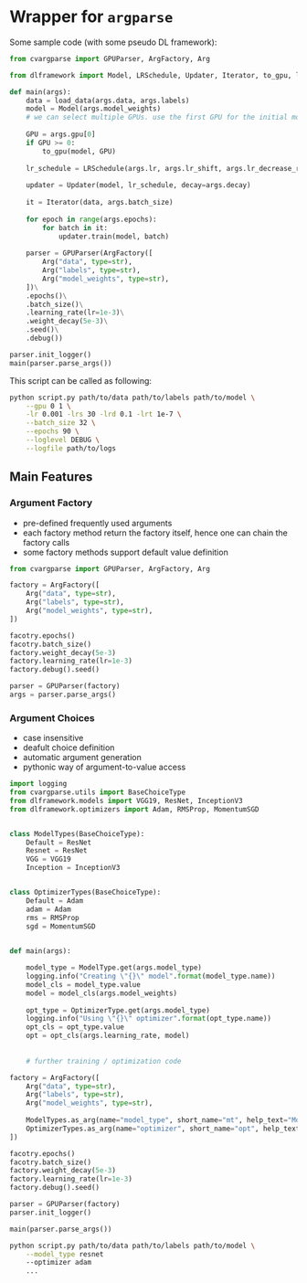 # Wrapper for `argparse`

Some sample code (with some pseudo DL framework): 

```python
from cvargparse import GPUParser, ArgFactory, Arg

from dlframework import Model, LRSchedule, Updater, Iterator, to_gpu, load_data

def main(args):
    data = load_data(args.data, args.labels)
    model = Model(args.model_weights)
    # we can select multiple GPUs. use the first GPU for the initial model creation
    
    GPU = args.gpu[0]
    if GPU >= 0:
        to_gpu(model, GPU)
    
    lr_schedule = LRSchedule(args.lr, args.lr_shift, args.lr_decrease_rate, args.lr_target)
    
    updater = Updater(model, lr_schedule, decay=args.decay)
    
    it = Iterator(data, args.batch_size)
    
    for epoch in range(args.epochs):
        for batch in it:
            updater.train(model, batch)
    
    parser = GPUParser(ArgFactory([
		Arg("data", type=str),
		Arg("labels", type=str),
		Arg("model_weights", type=str),
	])\
	.epochs()\
	.batch_size()\
	.learning_rate(lr=1e-3)\
	.weight_decay(5e-3)\
	.seed()\
	.debug())

parser.init_logger()
main(parser.parse_args())
```

This script can be called as following:

```bash
python script.py path/to/data path/to/labels path/to/model \
    --gpu 0 1 \
    -lr 0.001 -lrs 30 -lrd 0.1 -lrt 1e-7 \
    --batch_size 32 \
    --epochs 90 \
    --loglevel DEBUG \
    --logfile path/to/logs    
```

## Main Features

### Argument Factory
* pre-defined frequently used arguments
* each factory method return the factory itself, hence one can chain the factory calls
* some factory methods support default value definition

```python
from cvargparse import GPUParser, ArgFactory, Arg

factory = ArgFactory([
    Arg("data", type=str),
    Arg("labels", type=str),
    Arg("model_weights", type=str),
])

facotry.epochs()
facotry.batch_size()
factory.weight_decay(5e-3)
factory.learning_rate(lr=1e-3)
factory.debug().seed()

parser = GPUParser(factory)
args = parser.parse_args()
```

### Argument Choices
* case insensitive
* deafult choice definition
* automatic argument generation
* pythonic way of argument-to-value access

```python
import logging
from cvargparse.utils import BaseChoiceType
from dlframework.models import VGG19, ResNet, InceptionV3
from dlframework.optimizers import Adam, RMSProp, MomentumSGD


class ModelTypes(BaseChoiceType):
    Default = ResNet
    Resnet = ResNet
    VGG = VGG19
    Inception = InceptionV3


class OptimizerTypes(BaseChoiceType):
    Default = Adam
    adam = Adam
    rms = RMSProp
    sgd = MomentumSGD
    

def main(args):

    model_type = ModelType.get(args.model_type)
    logging.info("Creating \"{}\" model".format(model_type.name))
    model_cls = model_type.value
    model = model_cls(args.model_weights)
    
    opt_type = OptimizerType.get(args.model_type)
    logging.info("Using \"{}\" optimizer".format(opt_type.name))
    opt_cls = opt_type.value
    opt = opt_cls(args.learning_rate, model)
    
    
    # further training / optimization code

factory = ArgFactory([
    Arg("data", type=str),
    Arg("labels", type=str),
    Arg("model_weights", type=str),
    
    ModelTypes.as_arg(name="model_type", short_name="mt", help_text="Model type selection"),
    OptimizerTypes.as_arg(name="optimizer", short_name="opt", help_text="Optimizer selection"),
])

facotry.epochs()
facotry.batch_size()
factory.weight_decay(5e-3)
factory.learning_rate(lr=1e-3)
factory.debug().seed()

parser = GPUParser(factory)
parser.init_logger()

main(parser.parse_args())
```

```bash
python script.py path/to/data path/to/labels path/to/model \
    --model_type resnet
    --optimizer adam
    ...
```